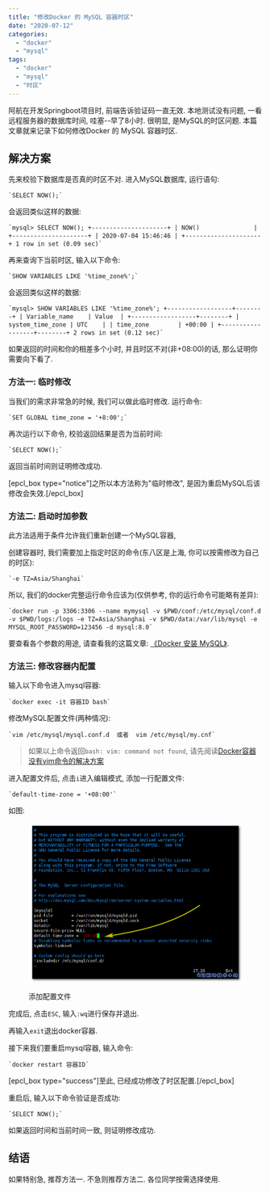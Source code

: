 ```yaml
---
title: "修改Docker 的 MySQL 容器时区"
date: "2020-07-12"
categories: 
  - "docker"
  - "mysql"
tags: 
  - "docker"
  - "mysql"
  - "时区"
---
```


阿航在开发Springboot项目时, 前端告诉验证码一直无效. 本地测试没有问题, 一看远程服务器的数据库时间, 哇塞--早了8小时. 很明显, 是MySQL的时区问题. 本篇文章就来记录下如何修改Docker 的 MySQL 容器时区.

## 解决方案

先来校验下数据库是否真的时区不对. 进入MySQL数据库, 运行语句:

    `SELECT NOW();`

会返回类似这样的数据:

    `mysql> SELECT NOW(); +---------------------+ | NOW()               | +---------------------+ | 2020-07-04 15:46:46 | +---------------------+ 1 row in set (0.09 sec)`

再来查询下当前时区, 输入以下命令:

    `SHOW VARIABLES LIKE '%time_zone%';`

会返回类似这样的数据:

    `mysql> SHOW VARIABLES LIKE '%time_zone%'; +------------------+--------+ | Variable_name    | Value  | +------------------+--------+ | system_time_zone | UTC    | | time_zone        | +00:00 | +------------------+--------+ 2 rows in set (0.12 sec)`

如果返回的时间和你的相差多个小时, 并且时区不对(非+08:00)的话, 那么证明你需要向下看了.

### 方法一: 临时修改

当我们的需求非常急的时候, 我们可以做此临时修改. 运行命令:

    `SET GLOBAL time_zone = '+8:00';`

再次运行以下命令, 校验返回结果是否为当前时间:

    `SELECT NOW();`

返回当前时间则证明修改成功.

\[epcl\_box type="notice"\]之所以本方法称为"临时修改", 是因为重启MySQL后该修改会失效.\[/epcl\_box\]

### 方法二: 启动时加参数

此方法适用于条件允许我们重新创建一个MySQL容器,

创建容器时, 我们需要加上指定时区的命令(东八区是上海, 你可以按需修改为自己的时区):

    `-e TZ=Asia/Shanghai`

所以, 我们的docker完整运行命令应该为(仅供参考, 你的运行命令可能略有差异):

    `docker run -p 3306:3306 --name mymysql -v $PWD/conf:/etc/mysql/conf.d -v $PWD/logs:/logs -e TZ=Asia/Shanghai -v $PWD/data:/var/lib/mysql -e MYSQL_ROOT_PASSWORD=123456 -d mysql:8.0`

要查看各个参数的用途, 请查看我的这篇文章: [《Docker 安装 MySQL》](https://www.bugcatt.com/archives/267).

### 方法三: 修改容器内配置

输入以下命令进入mysql容器:

    `docker exec -it 容器ID bash`

修改MySQL配置文件(两种情况):

    `vim /etc/mysql/mysql.conf.d  或者  vim /etc/mysql/my.cnf`

> 如果以上命令返回`bash: vim: command not found`, 请先阅读[Docker容器没有vim命令的解决方案](https://www.bugcatt.com/archives/2361)

进入配置文件后, 点击`i`进入编辑模式, 添加一行配置文件:

    `default-time-zone = '+08:00'`

如图:

<figure>

![](images/修改Docker-的-MySQL-容器时区-01.png)

<figcaption>

添加配置文件

</figcaption>

</figure>

完成后, 点击`ESC`, 输入`:wq`进行保存并退出.

再输入`exit`退出docker容器.

接下来我们要重启mysql容器, 输入命令:

    `docker restart 容器ID`

\[epcl\_box type="success"\]至此, 已经成功修改了时区配置.\[/epcl\_box\]

重启后, 输入以下命令验证是否成功:

    `SELECT NOW();`

如果返回时间和当前时间一致, 则证明修改成功.

## 结语

如果特别急, 推荐方法一. 不急则推荐方法二. 各位同学按需选择使用.
